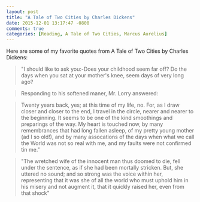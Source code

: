 ```yaml
---
layout: post
title: "A Tale of Two Cities by Charles Dickens"
date: 2015-12-01 13:17:47 -0800
comments: true
categories: [Reading, A Tale of Two Cities, Marcus Aurelius]
---
```


Here are some of my favorite quotes from A Tale of Two Cities by Charles Dickens:

>"I should like to ask you:-Does your childhood seem far off? Do the days when you sat at your mother's knee, seem days of very long ago?

>Responding to his softened maner, Mr. Lorry answered:

>Twenty years back, yes; at this time of my life, no. For, as I draw closer and closer to the end, I travel in the circle, nearer and nearer to the beginning. It seems to be one of the kind smoothings and preparings of the way. My heart is touched now, by many remembrances that had long fallen asleep, of my pretty young mother (ad I so old!), and by many assocations of the days when what we call the World was not so real with me, and my faults were not confirmed tin me."

<!-- more -->
<!-- -->

>"The wretched wife of the innocent man thus doomed to die, fell under the sentence, as if she had been mortally stricken. But, she uttered no sound; and so strong was the voice within her, representing that it was she of all the world who must uphold him in his misery and not augment it, that it quickly raised her, even from that shock"


